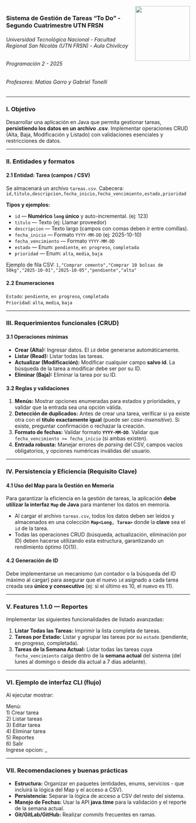 <img align="right" width="150" height="150" src="https://i.imgur.com/JQhUUdE.png">

### Sistema de Gestión de Tareas “To Do” - Segundo Cuatrimestre UTN FRSN
###### Universidad Tecnológica Nacional - Facultad Regional San Nicolás (UTN FRSN) - Aula Chivilcoy
###### Programación 2 - 2025
###### Profesores: Matías Garro y Gabriel Tonelli

---

### **I. Objetivo**

Desarrollar una aplicación en Java que permita gestionar tareas, **persistiendo los datos en un archivo .csv**. Implementar operaciones CRUD (Alta, Baja, Modificación y Listado) con validaciones esenciales y restricciones de datos.

---

### **II. Entidades y formatos**

#### **2.1 Entidad: Tarea (campos / CSV)**

Se almacenará un archivo `tareas.csv`. Cabecera: `id,titulo,descripcion,fecha_inicio,fecha_vencimiento,estado,prioridad`

**Tipos y ejemplos:**

* `id` — **Numérico `long` único** y auto-incremental. (ej: 123\)  
* `titulo` — Texto (ej: Llamar proveedor)  
* `descripcion` — Texto largo (campos con comas deben ir entre comillas).  
* `fecha_inicio` — Formato `YYYY-MM-DD` (ej: 2025-10-10)  
* `fecha_vencimiento` — Formato `YYYY-MM-DD`  
* `estado` — Enum: `pendiente`, `en progreso`, `completada`  
* `prioridad` — Enum: `alta`, `media`, `baja`

Ejemplo de fila CSV: `1,"Comprar cemento","Comprar 10 bolsas de 50kg","2025-10-01","2025-10-05","pendiente","alta"`

#### **2.2 Enumeraciones**

`Estado`: `pendiente`, `en progreso`, `completada`   
`Prioridad`: `alta`, `media`, `baja`

---

### **III. Requerimientos funcionales (CRUD)**

#### **3.1 Operaciones mínimas**

* **Crear (Alta):** Ingresar datos. El `id` debe generarse automáticamente.  
* **Listar (Read):** Listar todas las tareas.  
* **Actualizar (Modificación):** Modificar cualquier campo **salvo id**. La búsqueda de la tarea a modificar debe ser por su ID.  
* **Eliminar (Baja):** Eliminar la tarea por su ID.

#### **3.2 Reglas y validaciones**

1. **Menús:** Mostrar opciones enumeradas para estados y prioridades, y validar que la entrada sea una opción válida.  
2. **Detección de duplicados:** Antes de crear una tarea, verificar si ya existe otra con el **título exactamente igual** (puede ser *case-insensitive*). Si existe, preguntar confirmación o rechazar la creación.  
3. **Formato de fechas:** Validar formato **`YYYY-MM-DD`**. Validar que `fecha_vencimiento >= fecha_inicio` (si ambas existen).  
4. **Entrada robusta:** Manejar errores de *parsing* del CSV, campos vacíos obligatorios, y opciones numéricas inválidas del usuario.

---

### **IV. Persistencia y Eficiencia (Requisito Clave)**

#### **4.1 Uso del Map para la Gestión en Memoria**

Para garantizar la eficiencia en la gestión de tareas, la aplicación **debe utilizar la interfaz `Map` de Java** para mantener los datos en memoria.

* Al cargar el archivo `tareas.csv`, todos los datos deben ser leídos y almacenados en una colección **`Map<Long, Tarea>`** donde la **clave** sea el `id` de la tarea.  
* Todas las operaciones CRUD (búsqueda, actualización, eliminación por ID) deben hacerse utilizando esta estructura, garantizando un rendimiento óptimo (O(1)).

#### **4.2 Generación de ID**

Debe implementarse un mecanismo (un contador o la búsqueda del ID máximo al cargar) para asegurar que el nuevo `id` asignado a cada tarea creada sea **único y consecutivo** (ej: si el último es 10, el nuevo es 11).

---

### **V. Features 1.1.0 — Reportes**

Implementar las siguientes funcionalidades de listado avanzadas:

1. **Listar Todas las Tareas:** Imprimir la lista completa de tareas.  
2. **Tareas por Estado:** Listar y agrupar las tareas por su `estado` (pendiente, en progreso, completada).  
3. **Tareas de la Semana Actual:** Listar todas las tareas cuya `fecha_vencimiento` caiga dentro de la **semana actual** del sistema (del lunes al domingo o desde día actual a 7 días adelante).

---

### **VI. Ejemplo de interfaz CLI (flujo)**

Al ejecutar mostrar:

Menú:  
1\) Crear tarea  
2\) Listar tareas  
3\) Editar tarea  
4\) Eliminar tarea  
5\) Reportes  
6\) Salir  
Ingrese opcion: \_

---

### **VII. Recomendaciones y buenas prácticas**

* **Estructura:** Organizar en paquetes (entidades, enums, servicios \- que incluirá la lógica del Map y el acceso a CSV).  
* **Persistencia:** Separar la lógica de acceso a CSV del resto del sistema.  
* **Manejo de Fechas:** Usar la API **java.time** para la validación y el reporte de la semana actual.  
* **Git/GitLab/GitHub:** Realizar *commits* frecuentes en ramas.

